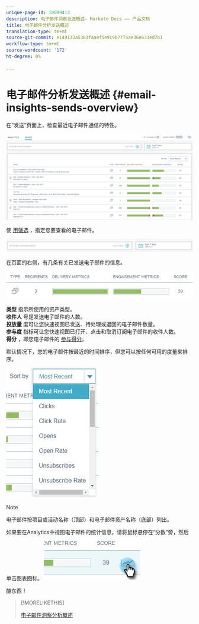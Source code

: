 ```yaml
---
unique-page-id: 10099413
description: 电子邮件洞察发送概述- Marketo Docs —— 产品文档
title: 电子邮件分析发送概述
translation-type: tm+mt
source-git-commit: e149133a5383faaef5e9c9b7775ae36e633ed7b1
workflow-type: tm+mt
source-wordcount: '172'
ht-degree: 0%

---
```



# 电子邮件分析发送概述 {#email-insights-sends-overview}

在“发送”页面上，检查最近电子邮件通信的特性。

![](assets/one.png)

使 [用筛选](filtering-in-email-insights.md) ，指定您要查看的电子邮件。

![](assets/filtering.png)

在页面的右侧，有几条有关已发送电子邮件的信息。

![](assets/two-1.png)

**类型** 指示所使用的资产类型。\
**收件人** 号是发送电子邮件的人数。\
**投放量** 度可让您快速视图已发送、待处理或退回的电子邮件数量。\
**参与度** 指标可让您快速视图已打开、点击和取消订阅电子邮件的收件人数。\
**得分** ，即您电子邮件的 [参与得分](../../../product-docs/email-marketing/drip-nurturing/reports-and-notifications/understanding-the-engagement-score.md)。

默认情况下，您的电子邮件按最近的时间排序，但您可以按任何可用的度量来排序。

![](assets/three-1.png)

>[!NOTE]
>
>电子邮件按项目或活动名称（顶部）和电子邮件资产名称（底部）列出。

如果要在Analytics中视图电子邮件的统计信息，请将鼠标悬停在“分数”旁，然后单击图表图标。   ![](assets/five.png)

酷东西！

>[!MORELIKETHIS]
>
>[电子邮件洞察分析概述](email-insights-analytics-overview.md)


